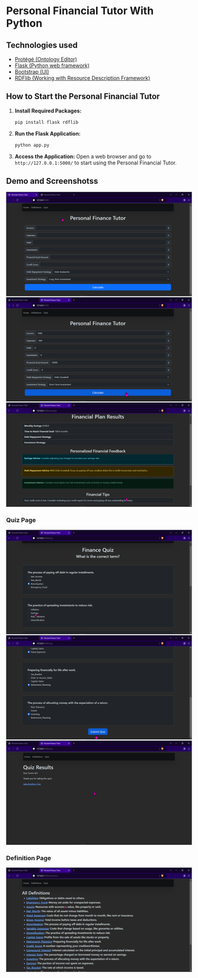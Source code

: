 # Personal Financial Tutor With Python

## Technologies used

- [Protégé (Ontology Editor) ](https://protege.stanford.edu/)
- [Flask (Python web framework)](https://flask.palletsprojects.com/en/stable/)
- [Bootstrap (UI)](https://getbootstrap.com/docs/5.3/getting-started/introduction/)
- [RDFlib (Working with Resource Description Framework)](https://rdflib.readthedocs.io/en/stable/)

## How to Start the Personal Financial Tutor

1. **Install Required Packages:**

   ```bash
   pip install flask rdflib
   ```

2. **Run the Flask Application:**

   ```bash
   python app.py
   ```

3. **Access the Application:**
   Open a web browser and go to `http://127.0.0.1:5000/` to start using the Personal Financial Tutor.

## Demo and Screenshotss

![Main Page](images/mainPage.png)
![Main Page Form Filled](images/mainPageFormFilled.png)
![Personalized Feedback](images/personalizedFeedback.png)

### Quiz Page

![Quiz Page](images/quiz.png)
![Quiz Page Submit](images/quizSubmit.png)
![Quiz Page Submit](images/quizResults.png)

### Definition Page

![Definition Page](images/definition.png)
